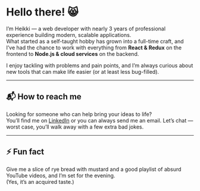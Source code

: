 # Hello there! 😸

I’m Heikki — a web developer with nearly 3 years of professional experience building modern, scalable applications.  
What started as a self-taught hobby has grown into a full-time craft, and I’ve had the chance to work with everything from **React & Redux** on the frontend to **Node.js & cloud services** on the backend.

I enjoy tackling with problems and pain points, and I’m always curious about new tools that can make life easier (or at least less bug-filled).  

---

## 📬 How to reach me
Looking for someone who can help bring your ideas to life?  
You’ll find me on [LinkedIn](https://www.linkedin.com/in/heikki-riihinen/) or you can always send me an email. Let’s chat — worst case, you’ll walk away with a few extra bad jokes.

---

## ⚡ Fun fact
Give me a slice of rye bread with mustard and a good playlist of absurd YouTube videos, and I’m set for the evening.  
(Yes, it’s an acquired taste.)
